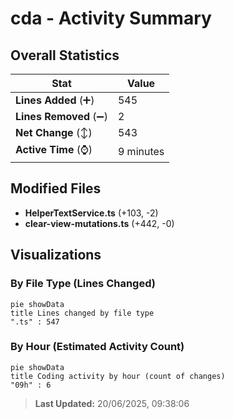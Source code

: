 # cda - Activity Summary 

## Overall Statistics

| Stat                   | Value                                                             |
| ---------------------- | ----------------------------------------------------------------- |
| **Lines Added** (➕)   | 545                                          |
| **Lines Removed** (➖) | 2                                        |
| **Net Change** (↕)    | 543                |
| **Active Time** (⌚)   | 9 minutes |


## Modified Files
- **HelperTextService.ts** (+103, -2)
- **clear-view-mutations.ts** (+442, -0)

## Visualizations

### By File Type (Lines Changed)

```mermaid
pie showData
title Lines changed by file type
".ts" : 547
```

### By Hour (Estimated Activity Count)

```mermaid
pie showData
title Coding activity by hour (count of changes)
"09h" : 6
```


> **Last Updated:** 20/06/2025, 09:38:06